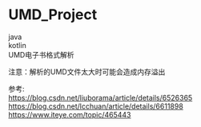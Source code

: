 # UMD_Project  
java  
kotlin  
UMD电子书格式解析  

注意：解析的UMD文件太大时可能会造成内存溢出  

参考:  
https://blog.csdn.net/liuborama/article/details/6526365  
https://blog.csdn.net/lcchuan/article/details/6611898  
https://www.iteye.com/topic/465443  
